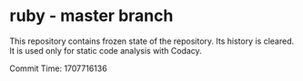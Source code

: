 # ruby - master branch

This repository contains frozen state of the repository.
Its history is cleared. It is used only for static code
analysis with Codacy.

Commit Time: 1707716136